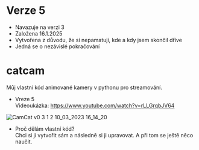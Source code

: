 # Verze 5

- Navazuje na verzi 3
- Založena 16.1.2025
- Vytvořena z důvodu, že si nepamatuji, kde a kdy jsem skončil dříve
- Jedná se o nezávislé pokračování

# catcam
Můj vlastní kód animované kamery v pythonu pro streamování.

* Vreze 5 <br />
Videoukázka: https://www.youtube.com/watch?v=rLLGrqbJV64


![CamCat v0 3 1 2 10_03_2023 16_14_20](https://user-images.githubusercontent.com/127532284/228022139-74a24638-1485-4488-8f0f-35795301b598.png)

* Proč dělám vlastní kód? <br />
Chci si ji vytvořit sám a následně si ji upravovat. A při tom se ještě něco naučit.
